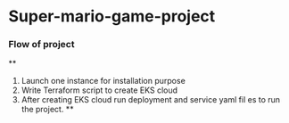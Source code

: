 # Super-mario-game-project
### Flow of project
**
1.	Launch one instance for installation purpose
2.	Write Terraform script to create EKS cloud 
3.	After creating EKS cloud run deployment and service yaml fil	es to run the project.
**

